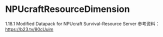 # NPUcraftResourceDimension
1.18.1 Modified Datapack for NPUcraft Survival-Resource Server
参考资料：https://b23.tv/80cUuim
